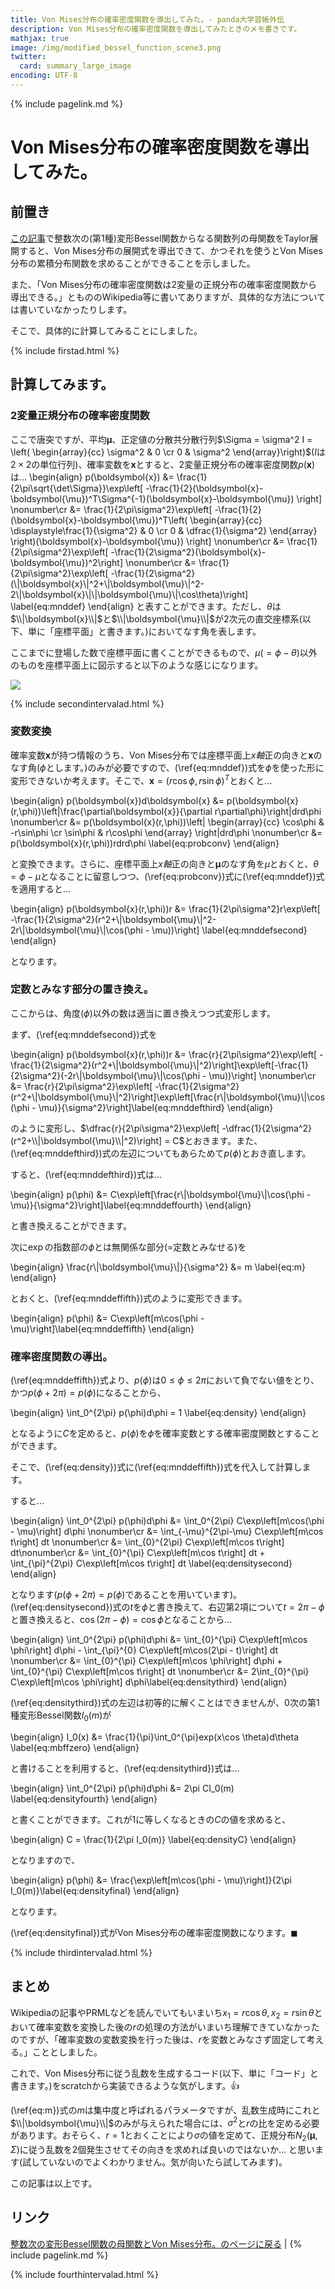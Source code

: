 ```yaml
---
title: Von Mises分布の確率密度関数を導出してみた。- panda大学習帳外伝
description: Von Mises分布の確率密度関数を導出してみたときのメモ書きです。
mathjax: true
image: /img/modified_bessel_function_scene3.png
twitter:
  card: summary_large_image
encoding: UTF-8
---
```

{% include pagelink.md %}

# Von Mises分布の確率密度関数を導出してみた。

## 前置き

[この記事](https://pandanote.info/?p=5735)で整数次の(第1種)変形Bessel関数からなる関数列の母関数をTaylor展開すると、Von Mises分布の展開式を導出できて、かつそれを使うとVon Mises分布の累積分布関数を求めることができることを示しました。

また、「Von Mises分布の確率密度関数は2変量の正規分布の確率密度関数から導出できる。」ともののWikipedia等に書いてありますが、具体的な方法については書いていなかったりします。

そこで、具体的に計算してみることにしました。

{% include firstad.html %}

## 計算してみます。

### 2変量正規分布の確率密度関数

ここで唐突ですが、平均$\boldsymbol{\mu}$、正定値の分散共分散行列$\Sigma = \sigma^2 I = \left(
\begin{array}{cc}
\sigma^2 & 0 \cr
0 & \sigma^2
\end{array}\right)$($I$は$2\times 2$の単位行列)、確率変数を$\boldsymbol{x}$とすると、2変量正規分布の確率密度関数$p(\boldsymbol{x})$は…
\begin{align}
p(\boldsymbol{x}) &= \frac{1}{2\pi\sqrt{\det\Sigma}}\exp\left[ -\frac{1}{2}(\boldsymbol{x}-\boldsymbol{\mu})^T\Sigma^{-1}(\boldsymbol{x}-\boldsymbol{\mu}) \right] \nonumber\cr
&= \frac{1}{2\pi\sigma^2}\exp\left[ -\frac{1}{2}(\boldsymbol{x}-\boldsymbol{\mu})^T\left(
\begin{array}{cc}
\displaystyle\frac{1}{\sigma^2} & 0 \cr
0 & \dfrac{1}{\sigma^2}
\end{array}
\right)(\boldsymbol{x}-\boldsymbol{\mu}) \right] \nonumber\cr
&= \frac{1}{2\pi\sigma^2}\exp\left[ -\frac{1}{2\sigma^2}(\boldsymbol{x}-\boldsymbol{\mu})^2\right] \nonumber\cr
&= \frac{1}{2\pi\sigma^2}\exp\left[ -\frac{1}{2\sigma^2}(\\|\boldsymbol{x}\\|^2+\\|\boldsymbol{\mu}\\|^2-2\\|\boldsymbol{x}\\|\\|\boldsymbol{\mu}\\|\cos\theta)\right] \label{eq:mnddef}
\end{align}
と表すことができます。ただし、$\theta$は$\\|\boldsymbol{x}\\|$と$\\|\boldsymbol{\mu}\\|$が2次元の直交座標系(以下、単に「座標平面」と書きます。)においてなす角を表します。

ここまでに登場した数で座標平面に書くことができるもので、$\mu(=\phi-\theta)$以外のものを座標平面上に図示すると以下のような感じになります。

<img src="/img/modified_bessel_function_scene3.png"/>

{% include secondintervalad.html %}

### 変数変換

確率変数$\boldsymbol{x}$が持つ情報のうち、Von Mises分布では座標平面上$x軸$正の向きと$\boldsymbol{x}$のなす角($\phi$とします。)のみが必要ですので、(\ref{eq:mnddef})式を$\phi$を使った形に変形できないか考えます。そこで、$\boldsymbol{x} = (r\cos\phi,r\sin\phi)^T$とおくと…

\begin{align}
p(\boldsymbol{x})d\boldsymbol{x} &= p(\boldsymbol{x}(r,\phi))\left|\frac{\partial\boldsymbol{x}}{\partial r\partial\phi}\right|drd\phi \nonumber\cr
&= p(\boldsymbol{x}(r,\phi))\left|
\begin{array}{cc}
\cos\phi & -r\sin\phi \cr
\sin\phi & r\cos\phi
\end{array}
\right|drd\phi \nonumber\cr
&= p(\boldsymbol{x}(r,\phi))rdrd\phi \label{eq:probconv}
\end{align}

と変換できます。さらに、座標平面上$x軸$正の向きと$\boldsymbol{\mu}$のなす角を$\mu$とおくと、$\theta=\phi - \mu$となることに留意しつつ、(\ref{eq:probconv})式に(\ref{eq:mnddef})式を適用すると…

\begin{align}
p(\boldsymbol{x}(r,\phi))r &= \frac{1}{2\pi\sigma^2}r\exp\left[ -\frac{1}{2\sigma^2}(r^2+\\|\boldsymbol{\mu}\\|^2-2r\\|\boldsymbol{\mu}\\|\cos(\phi - \mu))\right] \label{eq:mnddefsecond}
\end{align}

となります。

### 定数とみなす部分の置き換え。

ここからは、角度($\phi$)以外の数は適当に置き換えつつ式変形します。

まず、(\ref{eq:mnddefsecond})式を

\begin{align}
p(\boldsymbol{x}(r,\phi))r &= \frac{r}{2\pi\sigma^2}\exp\left[ -\frac{1}{2\sigma^2}(r^2+\\|\boldsymbol{\mu}\\|^2)\right]\exp\left[-\frac{1}{2\sigma^2}(-2r\\|\boldsymbol{\mu}\\|\cos(\phi - \mu))\right] \nonumber\cr
&= \frac{r}{2\pi\sigma^2}\exp\left[ -\frac{1}{2\sigma^2}(r^2+\\|\boldsymbol{\mu}\\|^2)\right]\exp\left[\frac{r\\|\boldsymbol{\mu}\\|\cos(\phi - \mu)}{\sigma^2}\right]\label{eq:mnddefthird}
\end{align}

のように変形し、$\dfrac{r}{2\pi\sigma^2}\exp\left[ -\dfrac{1}{2\sigma^2}(r^2+\\|\boldsymbol{\mu}\\|^2)\right] = C$とおきます。また、(\ref{eq:mnddefthird})式の左辺についてもあらためて$p(\phi)$とおき直します。

すると、(\ref{eq:mnddefthird})式は…

\begin{align}
p(\phi) &= C\exp\left[\frac{r\\|\boldsymbol{\mu}\\|\cos(\phi - \mu)}{\sigma^2}\right]\label{eq:mnddeffourth}
\end{align}

と書き換えることができます。

次に$\exp$の指数部の$\phi$とは無関係な部分(=定数とみなせる)を

\begin{align}
\frac{r\\|\boldsymbol{\mu}\\|}{\sigma^2} &= m \label{eq:m}
\end{align}

とおくと、(\ref{eq:mnddeffifth})式のように変形できます。

\begin{align}
p(\phi) &= C\exp\left[m\cos(\phi - \mu)\right]\label{eq:mnddeffifth}
\end{align}

### 確率密度関数の導出。

(\ref{eq:mnddeffifth})式より、$p(\phi)$は$0 \le \phi \le 2\pi$において負でない値をとり、かつ$p(\phi+2\pi) = p(\phi)$になることから、

\begin{align}
\int_0^{2\pi} p(\phi)d\phi = 1 \label{eq:density}
\end{align}

となるように$C$を定めると、$p(\phi)$を$\phi$を確率変数とする確率密度関数とすることができます。

そこで、(\ref{eq:density})式に(\ref{eq:mnddeffifth})式を代入して計算します。

すると…

\begin{align}
\int_0^{2\pi} p(\phi)d\phi &= \int_0^{2\pi} C\exp\left[m\cos(\phi - \mu)\right] d\phi \nonumber\cr
&= \int_{-\mu}^{2\pi-\mu} C\exp\left[m\cos t\right] dt \nonumber\cr
&= \int_{0}^{2\pi} C\exp\left[m\cos t\right] dt\nonumber\cr
&= \int_{0}^{\pi} C\exp\left[m\cos t\right] dt + \int_{\pi}^{2\pi} C\exp\left[m\cos t\right] dt \label{eq:densitysecond}
\end{align}

となります($p(\phi+2\pi) = p(\phi)$であることを用いています)。(\ref{eq:densitysecond})式の$t$を$\phi$と書き換えて、右辺第2項について$t = 2\pi - \phi$と置き換えると、$\cos(2\pi - \phi) = \cos\phi$となることから…

\begin{align}
\int_0^{2\pi} p(\phi)d\phi &= \int_{0}^{\pi} C\exp\left[m\cos \phi\right] d\phi - \int_{\pi}^{0} C\exp\left[m\cos(2\pi - t)\right] dt \nonumber\cr
&= \int_{0}^{\pi} C\exp\left[m\cos \phi\right] d\phi + \int_{0}^{\pi} C\exp\left[m\cos t\right] dt \nonumber\cr
&= 2\int_{0}^{\pi} C\exp\left[m\cos \phi\right] d\phi\label{eq:densitythird}
\end{align}

(\ref{eq:densitythird})式の左辺は初等的に解くことはできませんが、0次の第1種変形Bessel関数$I_0(m)$が

\begin{align}
I_0(x) &= \frac{1}{\pi}\int_0^{\pi}exp(x\cos \theta)d\theta \label{eq:mbffzero}
\end{align}

と書けることを利用すると、(\ref{eq:densitythird})式は…

\begin{align}
\int_0^{2\pi} p(\phi)d\phi &= 2\pi CI_0(m) \label{eq:densityfourth}
\end{align}

と書くことができます。これが1に等しくなるときの$C$の値を求めると、

\begin{align}
C = \frac{1}{2\pi I_0(m)} \label{eq:densityC}
\end{align}

となりますので、

\begin{align}
p(\phi) &= \frac{\exp\left[m\cos(\phi - \mu)\right]}{2\pi I_0(m)}\label{eq:densityfinal}
\end{align}

となります。

(\ref{eq:densityfinal})式がVon Mises分布の確率密度関数になります。$\blacksquare$

{% include thirdintervalad.html %}

## まとめ
Wikipediaの記事やPRMLなどを読んでいてもいまいち$x_1 = r\cos\theta, x_2 = r\sin\theta$とおいて確率変数を変換した後の$r$の処理の方法がいまいち理解できていなかったのですが、「確率変数の変数変換を行った後は、$r$を変数とみなさず固定して考える。」こととしました。

これで、Von Mises分布に従う乱数を生成するコード(以下、単に「コード」と書きます。)をscratchから実装できるような気がします。&#x1f44d;

(\ref{eq:m})式の$m$は集中度と呼ばれるパラメータですが、乱数生成時にこれと$\\|\boldsymbol{\mu}\\|$のみが与えられた場合には、$\sigma^2$と$r$の比を定める必要があります。おそらく、$r=1$とおくことにより$\sigma$の値を定めて、正規分布$N_2(\boldsymbol{\mu},\Sigma)$に従う乱数を2個発生させてその向きを求めれば良いのではないか… と思います(試していないのでよくわかりません。気が向いたら試してみます)。

この記事は以上です。

## リンク
[整数次の変形Bessel関数の母関数とVon Mises分布。のページに戻る](https://pandanote.info/?p=5735) \| {% include pagelink.md %}

{% include fourthintervalad.html %}
